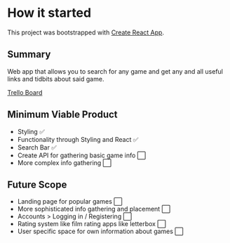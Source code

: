 # How it started

This project was bootstrapped with [Create React App](https://github.com/facebook/create-react-app).

## Summary

Web app that allows you to search for any game and get any and all useful links and tidbits about said game.

[Trello Board](https://trello.com/b/8y0gPPxE/game-search)

## Minimum Viable Product

- Styling :white_check_mark:
- Functionality through Styling and React :white_check_mark: 
- Search Bar :white_check_mark:
- Create API for gathering basic game info :white_large_square:
- More complex info gathering :white_large_square:


## Future Scope

- Landing page for popular games :white_large_square:
- More sophisticated info gathering and placement :white_large_square:
- Accounts > Logging in / Registering :white_large_square:
- Rating system like film rating apps like letterbox :white_large_square:
- User specific space for own information about games :white_large_square:
